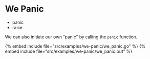 # We Panic

* panic
* raise


We can also initiate our own "panic" by calling the `panic` function.


{% embed include file="src/examples/we-panic/we_panic.go" %}
{% embed include file="src/examples/we-panic/we_panic.out" %}



